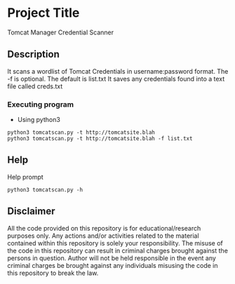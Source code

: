 # Project Title

Tomcat Manager Credential Scanner

## Description

It scans a wordlist of Tomcat Credentials in username:password format. The -f is optional. The default is list.txt
It saves any credentials found into a text file called creds.txt

### Executing program

* Using python3
```
python3 tomcatscan.py -t http://tomcatsite.blah
python3 tomcatscan.py -t http://tomcatsite.blah -f list.txt
```

## Help

Help prompt
```
python3 tomcatscan.py -h
```

## Disclaimer
All the code provided on this repository is for educational/research purposes only. Any actions and/or activities related to the material contained within this repository is solely your responsibility. The misuse of the code in this repository can result in criminal charges brought against the persons in question. Author will not be held responsible in the event any criminal charges be brought against any individuals misusing the code in this repository to break the law.




